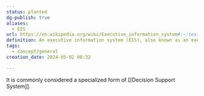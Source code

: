 ```yaml
---
status: planted
dg-publish: true
aliases:
  - EIS
url: https://en.wikipedia.org/wiki/Executive_information_system#:~:text=An%20executive%20information%20system%20(EIS,information%20relevant%20to%20organizational%20goals.
definition: An executive information system (EIS), also known as an executive support system (ESS), is a type of management support system that facilitates and supports senior executive information and decision-making needs. It provides easy access to internal and external information relevant to organizational goals.
tags:
  - concept/general
creation_date: 2024-05-02 08:32

---
```

It is commonly considered a specialized form of [[Decision Support System]].
